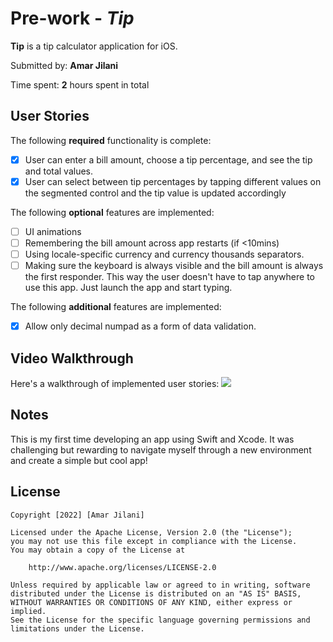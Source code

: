 # Pre-work - *Tip*

**Tip** is a tip calculator application for iOS.

Submitted by: **Amar Jilani**

Time spent: **2** hours spent in total

## User Stories

The following **required** functionality is complete:

* [x] User can enter a bill amount, choose a tip percentage, and see the tip and total values.
* [x] User can select between tip percentages by tapping different values on the segmented control and the tip value is updated accordingly

The following **optional** features are implemented:

* [ ] UI animations
* [ ] Remembering the bill amount across app restarts (if <10mins)
* [ ] Using locale-specific currency and currency thousands separators.
* [ ] Making sure the keyboard is always visible and the bill amount is always the first responder. This way the user doesn't have to tap anywhere to use this app. Just launch the app and start typing.

The following **additional** features are implemented:

- [x] Allow only decimal numpad as a form of data validation. 

## Video Walkthrough

Here's a walkthrough of implemented user stories:
![](https://imgur.com/bHrruG4.gif)

## Notes

This is my first time developing an app using Swift and Xcode. It was challenging but rewarding to navigate myself through a new environment and create a simple but cool app! 

## License

    Copyright [2022] [Amar Jilani]

    Licensed under the Apache License, Version 2.0 (the "License");
    you may not use this file except in compliance with the License.
    You may obtain a copy of the License at

        http://www.apache.org/licenses/LICENSE-2.0

    Unless required by applicable law or agreed to in writing, software
    distributed under the License is distributed on an "AS IS" BASIS,
    WITHOUT WARRANTIES OR CONDITIONS OF ANY KIND, either express or implied.
    See the License for the specific language governing permissions and
    limitations under the License.
